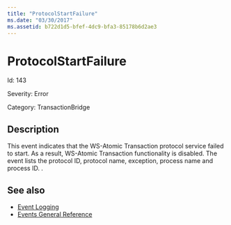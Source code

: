 ```yaml
---
title: "ProtocolStartFailure"
ms.date: "03/30/2017"
ms.assetid: b722d1d5-bfef-4dc9-bfa3-85178b6d2ae3
---
```

# ProtocolStartFailure
Id: 143  
  
 Severity: Error  
  
 Category: TransactionBridge  
  
## Description  
 This event indicates that the WS-Atomic Transaction protocol service failed to start. As a result, WS-Atomic Transaction functionality is disabled. The event lists the protocol ID, protocol name, exception, process name and process ID. .  
  
## See also
- [Event Logging](../../../../../docs/framework/wcf/diagnostics/event-logging/index.md)
- [Events General Reference](../../../../../docs/framework/wcf/diagnostics/event-logging/events-general-reference.md)
